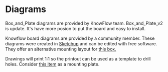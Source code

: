 # Diagrams

Box_and_Plate diagrams are provided by KnowFlow team.
Box_and_Plate_v2 is update.
It's have more posion to put the board and easy to install.

Knowflow board diagrams are provided by a community member. These diagrams were created in
[Sketchup](https://www.sketchup.com/) and can be edited with free software. They offer an alternative mounting
layout for [this box.](http://cgi.ebay.com/ws/eBayISAPI.dll?ViewItemVersion&item=112434164913&view=all&tid=1783224276001)

Drawings will print 1:1 so the printout can be used as a template to drill holes. Consider
[this item](https://www.dollartree.com/Home-Collection-Paddle-Cutting-Boards/p338120/index.pro)
as a mounting plate.
